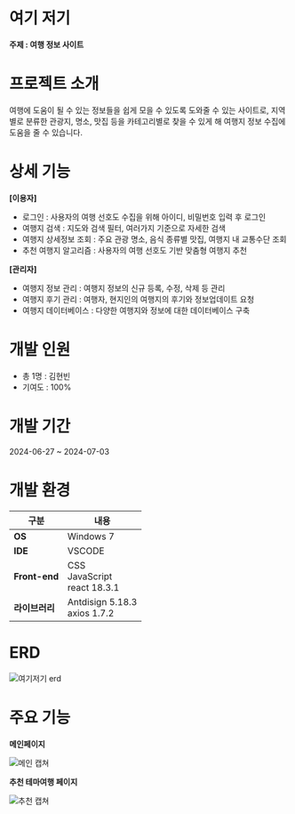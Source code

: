 # 여기 저기


**주제 : 여행 정보 사이트**


# 프로젝트 소개


여행에 도움이 될 수 있는 정보들을 쉽게 모을 수 있도록 도와줄 수 있는 사이트로,
지역별로 분류한 관광지, 명소, 맛집 등을 카테고리별로 찾을 수 있게 해 여행지 정보 수집에 도움을 줄 수 있습니다.


# 상세 기능

**[이용자]**

- 로그인 : 사용자의 여행 선호도 수집을 위해 아이디, 비밀번호 입력 후 로그인
- 여행지 검색 : 지도와 검색 필터, 여러가지 기준으로 자세한 검색
- 여행지 상세정보 조회 : 주요 관광 명소, 음식 종류별 맛집, 여행지 내 교통수단 조회
- 추천 여행지 알고리즘 : 사용자의 여행 선호도 기반 맞춤형 여행지 추천


**[관리자]**

- 여행지 정보 관리 : 여행지 정보의 신규 등록, 수정, 삭제 등 관리
- 여행지 후기 관리 : 여행자, 현지인의 여행지의 후기와 정보업데이트 요청
- 여행지 데이터베이스 : 다양한 여행지와 정보에 대한 데이터베이스 구축

# 개발 인원
- 총 1명 : 김현빈
- 기여도 : 100%


# 개발 기간
2024-06-27 ~ 2024-07-03

# 개발 환경

|구분|내용|
|------|---|
|**OS**|Windows 7|
|**IDE**|VSCODE|
|**Front-end**|CSS <br> JavaScript <br> react 18.3.1 <br>|
|**라이브러리**|Antdisign 5.18.3 <br> axios 1.7.2 |

# ERD

![여기저기 erd](https://github.com/hunbini12/achi_kochi/assets/137461781/124fd0e0-df4a-4c14-9f3c-92689ac51a3d)

# 주요 기능

**메인페이지**

![메인 캡쳐](https://github.com/hunbini12/achi_kochi/assets/137461781/4367da31-6cfc-47de-8295-cc3848da1b35)


**추천 테마여행 페이지**

![추천 캡쳐](https://github.com/hunbini12/achi_kochi/assets/137461781/e93346db-e071-4ca7-b579-9327bf0ce29a)

